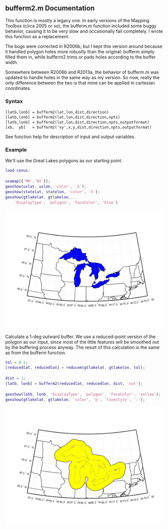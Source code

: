 ## bufferm2.m Documentation

This function is mostly a legacy one.  In early versions of the Mapping Toolbox (circa 2005 or so), the bufferm.m function included some buggy behavior, causing it to be very slow and occasionally fail completely.  I wrote this function as a replacement.  

The bugs were corrected in R2006b, but I kept this version around because it handled polygon holes more robustly than the original: bufferm simply filled them in, while bufferm2 trims or pads holes according to the buffer width.

Somewhere between R2006b and R2013a, the behavior of bufferm.m was updated to handle holes in the same way as my version.  So now, really the only difference between the two is that mine can be applied in cartesian coordinates.

### Syntax

```
[latb,lonb] = bufferm2(lat,lon,dist,direction)
[latb,lonb] = bufferm2(lat,lon,dist,direction,npts)
[latb,lonb] = bufferm2(lat,lon,dist,direction,npts,outputformat)
[xb,  yb]   = bufferm2('xy',x,y,dist,direction,npts,outputformat)
```
See function help for description of input and output variables.

### Example


We'll use the Great Lakes polygons as our starting point.

```matlab
load conus;

usamap({'MN','NY'});
geoshow(uslat, uslon, 'color', 'k');
geoshow(statelat, statelon, 'color', 'k');
geoshow(gtlakelat, gtlakelon,...
    'DisplayType', 'polygon', 'FaceColor', 'blue')
```

![bufferm2_1](bufferm2_readme_01.png)

Calculate a 1-deg outward buffer.  We use a reduced-point version of the
polygon as our input, since most of the little features will be smoothed
out by the buffering process anyway.  The result of this calculation is
the same as from the bufferm function.

```matlab
tol = 0.1; 
[reducedlat, reducedlon] = reducem(gtlakelat, gtlakelon, tol);

dist = 1;
[latb, lonb] = bufferm2(reducedlat, reducedlon, dist, 'out');

geoshow(latb, lonb, 'DisplayType', 'polygon', 'FaceColor', 'yellow');
geoshow(gtlakelat, gtlakelon, 'color', 'b', 'linestyle', ':');
```
![bufferm2_2](bufferm2_readme_02.png)



